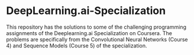 # DeepLearning.ai-Specialization

This repository has the solutions to some of the challenging programming assignments of the Deeplearning.ai Specialization on Coursera. The problems are specifically from the Convolutional Neural Networks (Course 4) and Sequence Models (Course 5) of the specialization.
